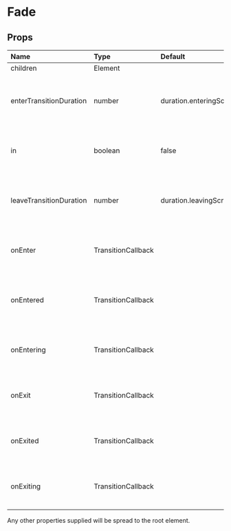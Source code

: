 <!--- This documentation is automatically generated, do not try to edit it. -->

# Fade



## Props
| Name | Type | Default | Description |
|:-----|:-----|:--------|:------------|
| children | Element |  |  |
| enterTransitionDuration | number | duration.enteringScreen | Duration of the animation when the element is entering. |
| in | boolean | false | If `true`, the component will transition in. |
| leaveTransitionDuration | number | duration.leavingScreen | Duration of the animation when the element is exiting. |
| onEnter | TransitionCallback |  | Callback fired before the component enters. |
| onEntered | TransitionCallback |  | Callback fired when the component has entered. |
| onEntering | TransitionCallback |  | Callback fired when the component is entering. |
| onExit | TransitionCallback |  | Callback fired before the component exits. |
| onExited | TransitionCallback |  | Callback fired when the component has exited. |
| onExiting | TransitionCallback |  | Callback fired when the component is exiting. |

Any other properties supplied will be spread to the root element.
